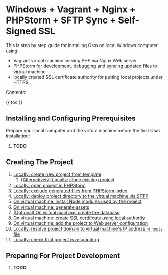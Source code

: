 # Windows + Vagrant + Nginx + PHPStorm + SFTP Sync + Self-Signed SSL #

This is step by step guide for installing Osm on local Windows computer using:

* Vagrant virtual machine serving PHP via Nginx Web server
* PHPStorm for development, debugging and syncing updated files to virtual machine
* locally created SSL certificate authority for putting local projects under HTTPS

Contents:

{{ toc }}

## Installing and Configuring Prerequisites ##

Prepare your local computer and the virtual machine before the first Osm installation:

1. **TODO**

## Creating The Project ##

1. [Locally: create new project from template](individual-installation-steps/projects/creating-new-project-from-template.html)
    1. [(Alternatively) Locally: clone existing project](individual-installation-steps/projects/cloning-existing-project.html)
2. [Locally: open project in PHPStorm](individual-installation-steps/phpstorm/opening-project-hosted-on-vagrant-and-using-https.html)
3. [Locally: exclude generated files from PHPStorm index](individual-installation-steps/phpstorm/excluding-generated-files-from-index.html)
4. [Locally: deploy project directory to the virtual machine via SFTP](individual-installation-steps/phpstorm/deploying-project-files-to-vagrant-using-sftp.html)
5. [On virtual machine: install Node modules used by the project](individual-installation-steps/projects/installing-node-modules-used-by-the-project.html)
6. [On virtual machine: generate assets](individual-installation-steps/projects/generating-assets.html)
7. [(Optional) On virtual machine: create the database](individual-installation-steps/projects/creating-the-database.html)
8. [On virtual machine: create SSL certificate using local authority](individual-installation-steps/linux/creating-ssl-certificate-using-local-authority.html)
9. [On virtual machine: add the project to Web server configuration](individual-installation-steps/nginx/adding-new-project-with-ssl-certificate-to-server-configuration.html)
10. [Locally: resolve project domain to virtual machine's IP address in `hosts` file](individual-installation-steps/windows/resolving-unregistered-project-domain-to-your-server.html)
11. [Locally: check that project is responding](individual-installation-steps/projects/checking-that-project-is-responding-to-https-requests.html)

## Preparing For Project Development ##

1. **TODO**
